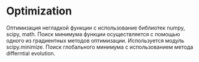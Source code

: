 # Optimization
Оптимизация негладкой функции с использование библиотек numpy, scipy, math. Поиск минимума функции осуществляется с помощью одного из градиентных методов оптимизации. Используется модуль scipy.minimize. Поиск глобального минимума с использованием метода differntial evolution.
